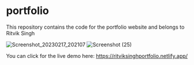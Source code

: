 # portfolio
This repository contains the code for the portfolio website and belongs to Ritvik Singh


![Screenshot_20230217_202107](https://user-images.githubusercontent.com/75081330/219881183-47dc3f26-d8e0-47a9-bf03-43bc88699841.png)
![Screenshot (25)](https://user-images.githubusercontent.com/75081330/219881403-7f4618f0-fc91-495a-9a40-6980f95f6051.png)


You can click for the live demo here: https://ritviksinghportfolio.netlify.app/
